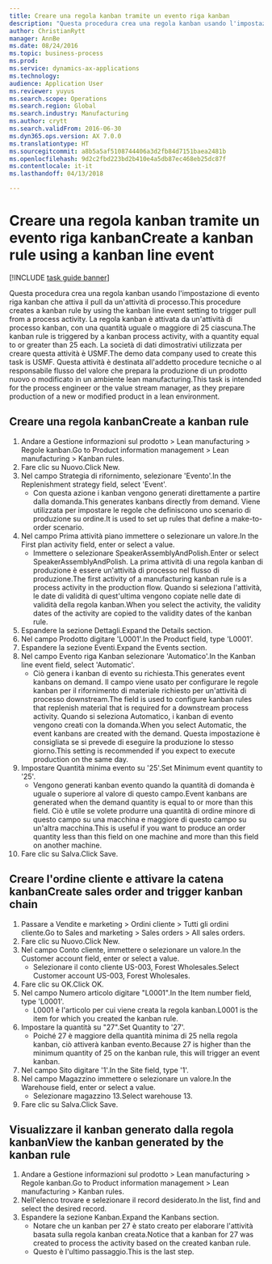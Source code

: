 ```yaml
--- 
title: Creare una regola kanban tramite un evento riga kanban
description: "Questa procedura crea una regola kanban usando l'impostazione di evento riga kanban che attiva il pull da un'attività di processo."
author: ChristianRytt
manager: AnnBe
ms.date: 08/24/2016
ms.topic: business-process
ms.prod: 
ms.service: dynamics-ax-applications
ms.technology: 
audience: Application User
ms.reviewer: yuyus
ms.search.scope: Operations
ms.search.region: Global
ms.search.industry: Manufacturing
ms.author: crytt
ms.search.validFrom: 2016-06-30
ms.dyn365.ops.version: AX 7.0.0
ms.translationtype: HT
ms.sourcegitcommit: a8b5a5af5108744406a3d2fb84d7151baea2481b
ms.openlocfilehash: 9d2c2fbd223bd2b410e4a5db87ec468eb25dc87f
ms.contentlocale: it-it
ms.lasthandoff: 04/13/2018

---
```

# <a name="create-a-kanban-rule-using-a-kanban-line-event"></a><span data-ttu-id="b0ac8-103">Creare una regola kanban tramite un evento riga kanban</span><span class="sxs-lookup"><span data-stu-id="b0ac8-103">Create a kanban rule using a kanban line event</span></span>

[!INCLUDE [task guide banner](../../includes/task-guide-banner.md)]

<span data-ttu-id="b0ac8-104">Questa procedura crea una regola kanban usando l'impostazione di evento riga kanban che attiva il pull da un'attività di processo.</span><span class="sxs-lookup"><span data-stu-id="b0ac8-104">This procedure creates a kanban rule by using the kanban line event setting to trigger pull from a process activity.</span></span> <span data-ttu-id="b0ac8-105">La regola kanban è attivata da un'attività di processo kanban, con una quantità uguale o maggiore di 25 ciascuna.</span><span class="sxs-lookup"><span data-stu-id="b0ac8-105">The kanban rule is triggered by a kanban process activity, with a quantity equal to or greater than 25 each.</span></span> <span data-ttu-id="b0ac8-106">La società di dati dimostrativi utilizzata per creare questa attività è USMF.</span><span class="sxs-lookup"><span data-stu-id="b0ac8-106">The demo data company used to create this task is USMF.</span></span> <span data-ttu-id="b0ac8-107">Questa attività è destinata all'addetto procedure tecniche o al responsabile flusso del valore che prepara la produzione di un prodotto nuovo o modificato in un ambiente lean manufacturing.</span><span class="sxs-lookup"><span data-stu-id="b0ac8-107">This task is intended for the process engineer or the value stream manager, as they prepare production of a new or modified product in a lean environment.</span></span>


## <a name="create-a-kanban-rule"></a><span data-ttu-id="b0ac8-108">Creare una regola kanban</span><span class="sxs-lookup"><span data-stu-id="b0ac8-108">Create a kanban rule</span></span>
1. <span data-ttu-id="b0ac8-109">Andare a Gestione informazioni sul prodotto > Lean manufacturing > Regole kanban.</span><span class="sxs-lookup"><span data-stu-id="b0ac8-109">Go to Product information management > Lean manufacturing > Kanban rules.</span></span>
2. <span data-ttu-id="b0ac8-110">Fare clic su Nuovo.</span><span class="sxs-lookup"><span data-stu-id="b0ac8-110">Click New.</span></span>
3. <span data-ttu-id="b0ac8-111">Nel campo Strategia di rifornimento, selezionare 'Evento'.</span><span class="sxs-lookup"><span data-stu-id="b0ac8-111">In the Replenishment strategy field, select 'Event'.</span></span>
    * <span data-ttu-id="b0ac8-112">Con questa azione i kanban vengono generati direttamente a partire dalla domanda.</span><span class="sxs-lookup"><span data-stu-id="b0ac8-112">This generates kanbans directly from demand.</span></span> <span data-ttu-id="b0ac8-113">Viene utilizzata per impostare le regole che definiscono uno scenario di produzione su ordine.</span><span class="sxs-lookup"><span data-stu-id="b0ac8-113">It is used to set up rules that define a make-to-order scenario.</span></span>  
4. <span data-ttu-id="b0ac8-114">Nel campo Prima attività piano immettere o selezionare un valore.</span><span class="sxs-lookup"><span data-stu-id="b0ac8-114">In the First plan activity field, enter or select a value.</span></span>
    * <span data-ttu-id="b0ac8-115">Immettere o selezionare SpeakerAssemblyAndPolish.</span><span class="sxs-lookup"><span data-stu-id="b0ac8-115">Enter or select SpeakerAssemblyAndPolish.</span></span> <span data-ttu-id="b0ac8-116">La prima attività di una regola kanban di produzione è essere un'attività di processo nel flusso di produzione.</span><span class="sxs-lookup"><span data-stu-id="b0ac8-116">The first activity of a manufacturing kanban rule is a process activity in the production flow.</span></span> <span data-ttu-id="b0ac8-117">Quando si seleziona l'attività, le date di validità di quest'ultima vengono copiate nelle date di validità della regola kanban.</span><span class="sxs-lookup"><span data-stu-id="b0ac8-117">When you select the activity, the validity dates of the activity are copied to the validity dates of the kanban rule.</span></span>  
5. <span data-ttu-id="b0ac8-118">Espandere la sezione Dettagli.</span><span class="sxs-lookup"><span data-stu-id="b0ac8-118">Expand the Details section.</span></span>
6. <span data-ttu-id="b0ac8-119">Nel campo Prodotto digitare 'L0001'.</span><span class="sxs-lookup"><span data-stu-id="b0ac8-119">In the Product field, type 'L0001'.</span></span>
7. <span data-ttu-id="b0ac8-120">Espandere la sezione Eventi.</span><span class="sxs-lookup"><span data-stu-id="b0ac8-120">Expand the Events section.</span></span>
8. <span data-ttu-id="b0ac8-121">Nel campo Evento riga Kanban selezionare 'Automatico'.</span><span class="sxs-lookup"><span data-stu-id="b0ac8-121">In the Kanban line event field, select 'Automatic'.</span></span>
    * <span data-ttu-id="b0ac8-122">Ciò genera i kanban di evento su richiesta.</span><span class="sxs-lookup"><span data-stu-id="b0ac8-122">This generates event kanbans on demand.</span></span>  <span data-ttu-id="b0ac8-123">Il campo viene usato per configurare le regole kanban per il rifornimento di materiale richiesto per un'attività di processo downstream.</span><span class="sxs-lookup"><span data-stu-id="b0ac8-123">The field is used to configure kanban rules that replenish material that is required for a downstream process activity.</span></span> <span data-ttu-id="b0ac8-124">Quando si seleziona Automatico, i kanban di evento vengono creati con la domanda.</span><span class="sxs-lookup"><span data-stu-id="b0ac8-124">When you select Automatic, the event kanbans are created with the demand.</span></span> <span data-ttu-id="b0ac8-125">Questa impostazione è consigliata se si prevede di eseguire la produzione lo stesso giorno.</span><span class="sxs-lookup"><span data-stu-id="b0ac8-125">This setting is recommended if you expect to execute production on the same day.</span></span>  
9. <span data-ttu-id="b0ac8-126">Impostare Quantità minima evento su '25'.</span><span class="sxs-lookup"><span data-stu-id="b0ac8-126">Set Minimum event quantity to '25'.</span></span>
    * <span data-ttu-id="b0ac8-127">Vengono generati kanban evento quando la quantità di domanda è uguale o superiore al valore di questo campo.</span><span class="sxs-lookup"><span data-stu-id="b0ac8-127">Event kanbans are generated when the demand quantity is equal to or more than this field.</span></span> <span data-ttu-id="b0ac8-128">Ciò è utile se volete produrre una quantità di ordine minore di questo campo su una macchina e maggiore di questo campo su un'altra macchina.</span><span class="sxs-lookup"><span data-stu-id="b0ac8-128">This is useful if you want to produce an order quantity less than this field on one machine and more than this field on another machine.</span></span>  
10. <span data-ttu-id="b0ac8-129">Fare clic su Salva.</span><span class="sxs-lookup"><span data-stu-id="b0ac8-129">Click Save.</span></span>

## <a name="create-sales-order-and-trigger-kanban-chain"></a><span data-ttu-id="b0ac8-130">Creare l'ordine cliente e attivare la catena kanban</span><span class="sxs-lookup"><span data-stu-id="b0ac8-130">Create sales order and trigger kanban chain</span></span>
1. <span data-ttu-id="b0ac8-131">Passare a Vendite e marketing > Ordini cliente > Tutti gli ordini cliente.</span><span class="sxs-lookup"><span data-stu-id="b0ac8-131">Go to Sales and marketing > Sales orders > All sales orders.</span></span>
2. <span data-ttu-id="b0ac8-132">Fare clic su Nuovo.</span><span class="sxs-lookup"><span data-stu-id="b0ac8-132">Click New.</span></span>
3. <span data-ttu-id="b0ac8-133">Nel campo Conto cliente, immettere o selezionare un valore.</span><span class="sxs-lookup"><span data-stu-id="b0ac8-133">In the Customer account field, enter or select a value.</span></span>
    * <span data-ttu-id="b0ac8-134">Selezionare il conto cliente US-003, Forest Wholesales.</span><span class="sxs-lookup"><span data-stu-id="b0ac8-134">Select Customer account US-003, Forest Wholesales.</span></span>  
4. <span data-ttu-id="b0ac8-135">Fare clic su OK.</span><span class="sxs-lookup"><span data-stu-id="b0ac8-135">Click OK.</span></span>
5. <span data-ttu-id="b0ac8-136">Nel campo Numero articolo digitare "L0001".</span><span class="sxs-lookup"><span data-stu-id="b0ac8-136">In the Item number field, type 'L0001'.</span></span>
    * <span data-ttu-id="b0ac8-137">L0001 è l'articolo per cui viene creata la regola kanban.</span><span class="sxs-lookup"><span data-stu-id="b0ac8-137">L0001 is the item for which you created the kanban rule.</span></span>  
6. <span data-ttu-id="b0ac8-138">Impostare la quantità su "27".</span><span class="sxs-lookup"><span data-stu-id="b0ac8-138">Set Quantity to '27'.</span></span>
    * <span data-ttu-id="b0ac8-139">Poiché 27 è maggiore della quantità minima di 25 nella regola kanban, ciò attiverà kanban evento.</span><span class="sxs-lookup"><span data-stu-id="b0ac8-139">Because 27 is higher than the minimum quantity of 25 on the kanban rule, this will trigger an event kanban.</span></span>  
7. <span data-ttu-id="b0ac8-140">Nel campo Sito digitare '1'.</span><span class="sxs-lookup"><span data-stu-id="b0ac8-140">In the Site field, type '1'.</span></span>
8. <span data-ttu-id="b0ac8-141">Nel campo Magazzino immettere o selezionare un valore.</span><span class="sxs-lookup"><span data-stu-id="b0ac8-141">In the Warehouse field, enter or select a value.</span></span>
    * <span data-ttu-id="b0ac8-142">Selezionare magazzino 13.</span><span class="sxs-lookup"><span data-stu-id="b0ac8-142">Select warehouse 13.</span></span>  
9. <span data-ttu-id="b0ac8-143">Fare clic su Salva.</span><span class="sxs-lookup"><span data-stu-id="b0ac8-143">Click Save.</span></span>

## <a name="view-the-kanban-generated-by-the-kanban-rule"></a><span data-ttu-id="b0ac8-144">Visualizzare il kanban generato dalla regola kanban</span><span class="sxs-lookup"><span data-stu-id="b0ac8-144">View the kanban generated by the kanban rule</span></span>
1. <span data-ttu-id="b0ac8-145">Andare a Gestione informazioni sul prodotto > Lean manufacturing > Regole kanban.</span><span class="sxs-lookup"><span data-stu-id="b0ac8-145">Go to Product information management > Lean manufacturing > Kanban rules.</span></span>
2. <span data-ttu-id="b0ac8-146">Nell'elenco trovare e selezionare il record desiderato.</span><span class="sxs-lookup"><span data-stu-id="b0ac8-146">In the list, find and select the desired record.</span></span>
3. <span data-ttu-id="b0ac8-147">Espandere la sezione Kanban.</span><span class="sxs-lookup"><span data-stu-id="b0ac8-147">Expand the Kanbans section.</span></span>
    * <span data-ttu-id="b0ac8-148">Notare che un kanban per 27 è stato creato per elaborare l'attività basata sulla regola kanban creata.</span><span class="sxs-lookup"><span data-stu-id="b0ac8-148">Notice that a kanban for 27 was created to process the  activity based on the created kanban rule.</span></span>  
    * <span data-ttu-id="b0ac8-149">Questo è l'ultimo passaggio.</span><span class="sxs-lookup"><span data-stu-id="b0ac8-149">This is the last step.</span></span>  


